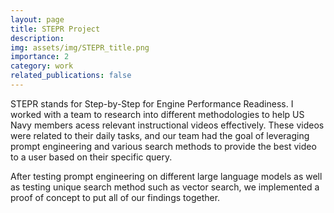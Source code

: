 ```yaml
---
layout: page
title: STEPR Project
description:
img: assets/img/STEPR_title.png
importance: 2
category: work
related_publications: false
---
```


STEPR stands for Step-by-Step for Engine Performance Readiness. I worked with a team to research into different methodologies to help US Navy members acess relevant instructional videos effectively. These videos were related to their daily tasks, and our team had the goal of leveraging prompt engineering and various search methods to provide the best video to a user based on their specific query.

After testing prompt engineering on different large language models as well as testing unique search method such as vector search, we implemented a proof of concept to put all of our findings together.
